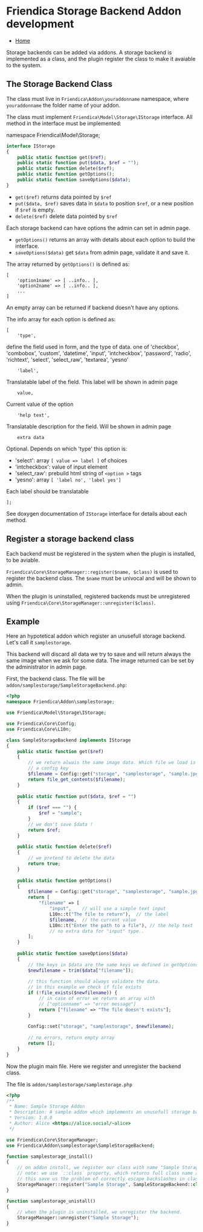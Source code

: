Friendica Storage Backend Addon development
===========================================

* [Home](help)

Storage backends can be added via addons.
A storage backend is implemented as a class, and the plugin register the class to make it avaiable to the system.

## The Storage Backend Class

The class must live in `Friendica\Addon\youraddonname` namespace, where `youraddonname` the folder name of your addon.

The class must implement `Friendica\Model\Storage\IStorage` interface. All method in the interface must be implemented:

namespace Friendica\Model\Storage;

```php
interface IStorage
{
	public static function get($ref);
	public static function put($data, $ref = "");
	public static function delete($ref);
	public static function getOptions();
	public static function saveOptions($data);
}
```

- `get($ref)` returns data pointed by `$ref`
- `put($data, $ref)` saves data in `$data` to position `$ref`, or a new position if `$ref` is empty.
- `delete($ref)` delete data pointed by `$ref`

Each storage backend can have options the admin can set in admin page.

- `getOptions()` returns an array with details about each option to build the interface.
- `saveOptions($data)` get `$data` from admin page, validate it and save it.

The array returned by `getOptions()` is defined as:

	[
		'option1name' => [ ..info.. ],
		'option2name' => [ ..info.. ],
		...
	]

An empty array can be returned if backend doesn't have any options.

The info array for each option is defined as:

	[
		'type',

define the field used in form, and the type of data.
one of 'checkbox', 'combobox', 'custom', 'datetime', 'input', 'intcheckbox', 'password', 'radio', 'richtext', 'select', 'select_raw', 'textarea', 'yesno'

		'label',

Translatable label of the field. This label will be shown in admin page

		value,

Current value of the option

		'help text',

Translatable description for the field. Will be shown in admin page

		extra data

Optional. Depends on which 'type' this option is:

- 'select': array `[ value => label ]` of choices
- 'intcheckbox': value of input element
- 'select_raw': prebuild html string of `<option >` tags
- 'yesno': array `[ 'label no', 'label yes']`

Each label should be translatable

	];


See doxygen documentation of `IStorage` interface for details about each method.

## Register a storage backend class

Each backend must be registered in the system when the plugin is installed, to be aviable.

`Friendica\Core\StorageManager::register($name, $class)` is used to register the backend class.
The `$name` must be univocal and will be shown to admin.

When the plugin is uninstalled, registered backends must be unregistered using
`Friendica\Core\StorageManager::unregister($class)`.

## Example

Here an hypotetical addon which register an unusefull storage backend.
Let's call it `samplestorage`.

This backend will discard all data we try to save and will return always the same image when we ask for some data.
The image returned can be set by the administrator in admin page.

First, the backend class.
The file will be `addon/samplestorage/SampleStorageBackend.php`:

```php
<?php
namespace Friendica\Addon\samplestorage;

use Friendica\Model\Storage\IStorage;

use Friendica\Core\Config;
use Friendica\Core\L10n;

class SampleStorageBackend implements IStorage
{
	public static function get($ref)
	{
		// we return alwais the same image data. Which file we load is defined by
		// a config key
		$filename = Config::get("storage", "samplestorage", "sample.jpg");
		return file_get_contents($filename);
	}
	
	public static function put($data, $ref = "")
	{
		if ($ref === "") {
			$ref = "sample";
		}
		// we don't save $data !
		return $ref;
	}
	
	public static function delete($ref)
	{
		// we pretend to delete the data
		return true;
	}
	
	public static function getOptions()
	{
		$filename = Config::get("storage", "samplestorage", "sample.jpg");
		return [
			"filename" => [
				"input",	// will use a simple text input
				L10n::t("The file to return"),	// the label
				$filename,	// the current value
				L10n::t("Enter the path to a file"), // the help text
				// no extra data for "input" type..
		];
	}
	
	public static function saveOptions($data)
	{
		// the keys in $data are the same keys we defined in getOptions()
		$newfilename = trim($data["filename"]);
		
		// this function should always validate the data.
		// in this example we check if file exists
		if (!file_exists($newfilename)) {
			// in case of error we return an array with
			// ["optionname" => "error message"]
			return ["filename" => "The file doesn't exists"];
		}
		
		Config::set("storage", "samplestorage", $newfilename);
		
		// no errors, return empty array
		return [];
	}
}
```

Now the plugin main file. Here we register and unregister the backend class.

The file is `addon/samplestorage/samplestorage.php`

```php
<?php
/**
 * Name: Sample Storage Addon
 * Description: A sample addon which implements an unusefull storage backend
 * Version: 1.0.0
 * Author: Alice <https://alice.social/~alice>
 */

use Friendica\Core\StorageManager;
use Friendica\Addon\samplestorage\SampleStorageBackend;

function samplestorage_install()
{
	// on addon install, we register our class with name "Sample Storage".
	// note: we use `::class` property, which returns full class name as string
	// this save us the problem of correctly escape backslashes in class name
	StorageManager::register("Sample Storage", SampleStorageBackend::class);
}

function samplestorage_unistall()
{
	// when the plugin is uninstalled, we unregister the backend.
	StorageManager::unregister("Sample Storage");
}
```



